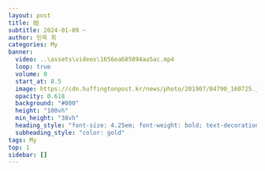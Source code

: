 ```yaml
---
layout: post
title: 始
subtitle: 2024-01-09 ~ 
author: 민욱 최
categories: My
banner:
  video: ..\assets\videos\1656ea685094aa5ac.mp4
  loop: true
  volume: 0
  start_at: 8.5
  image: https://cdn.huffingtonpost.kr/news/photo/201907/84790_160725.jpeg
  opacity: 0.618
  background: "#000"
  height: "100vh"
  min_height: "38vh"
  heading_style: "font-size: 4.25em; font-weight: bold; text-decoration: underline"
  subheading_style: "color: gold"
tags: My
top: 1
sidebar: []
---
```



